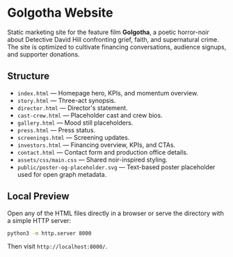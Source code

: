 # Golgotha Website

Static marketing site for the feature film **Golgotha**, a poetic horror-noir about Detective David Hill confronting grief, faith, and supernatural crime. The site is optimized to cultivate financing conversations, audience signups, and supporter donations.

## Structure

- `index.html` &mdash; Homepage hero, KPIs, and momentum overview.
- `story.html` &mdash; Three-act synopsis.
- `director.html` &mdash; Director's statement.
- `cast-crew.html` &mdash; Placeholder cast and crew bios.
- `gallery.html` &mdash; Mood still placeholders.
- `press.html` &mdash; Press status.
- `screenings.html` &mdash; Screening updates.
- `investors.html` &mdash; Financing overview, KPIs, and CTAs.
- `contact.html` &mdash; Contact form and production office details.
- `assets/css/main.css` &mdash; Shared noir-inspired styling.
- `public/poster-og-placeholder.svg` &mdash; Text-based poster placeholder used for open graph metadata.

## Local Preview

Open any of the HTML files directly in a browser or serve the directory with a simple HTTP server:

```bash
python3 -m http.server 8000
```

Then visit `http://localhost:8000/`.
